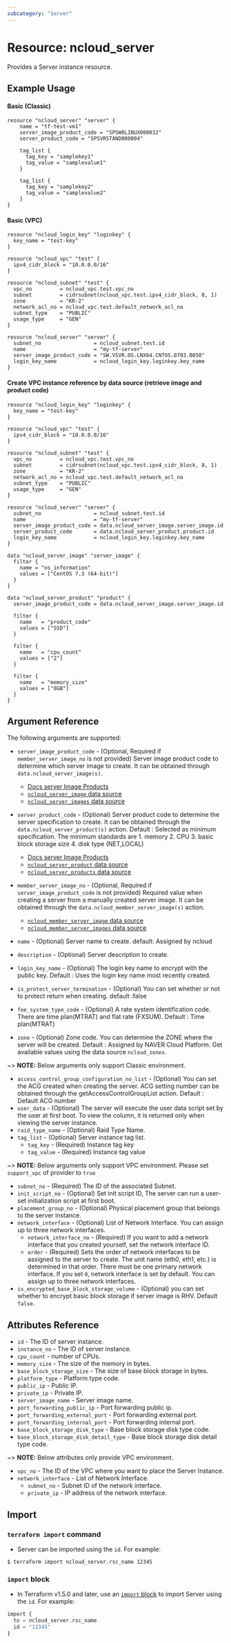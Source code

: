 ```yaml
---
subcategory: "Server"
---
```



# Resource: ncloud_server

Provides a Server instance resource.

## Example Usage

#### Basic (Classic)

```hcl
resource "ncloud_server" "server" {
    name = "tf-test-vm1"
    server_image_product_code = "SPSW0LINUX000032"
    server_product_code = "SPSVRSTAND000004"

    tag_list {
      tag_key = "samplekey1"
      tag_value = "samplevalue1"
    }
  
    tag_list {
      tag_key = "samplekey2"
      tag_value = "samplevalue2"
    }
}
```

#### Basic (VPC)

```hcl
resource "ncloud_login_key" "loginkey" {
  key_name = "test-key"
}

resource "ncloud_vpc" "test" {
  ipv4_cidr_block = "10.0.0.0/16"
}

resource "ncloud_subnet" "test" {
  vpc_no         = ncloud_vpc.test.vpc_no
  subnet         = cidrsubnet(ncloud_vpc.test.ipv4_cidr_block, 8, 1)
  zone           = "KR-2"
  network_acl_no = ncloud_vpc.test.default_network_acl_no
  subnet_type    = "PUBLIC"
  usage_type     = "GEN"
}

resource "ncloud_server" "server" {
  subnet_no                 = ncloud_subnet.test.id
  name                      = "my-tf-server"
  server_image_product_code = "SW.VSVR.OS.LNX64.CNTOS.0703.B050"
  login_key_name            = ncloud_login_key.loginkey.key_name
}
```

#### Create VPC instance reference by data source  (retrieve image and product code)

```hcl
resource "ncloud_login_key" "loginkey" {
  key_name = "test-key"
}

resource "ncloud_vpc" "test" {
  ipv4_cidr_block = "10.0.0.0/16"
}

resource "ncloud_subnet" "test" {
  vpc_no         = ncloud_vpc.test.vpc_no
  subnet         = cidrsubnet(ncloud_vpc.test.ipv4_cidr_block, 8, 1)
  zone           = "KR-2"
  network_acl_no = ncloud_vpc.test.default_network_acl_no
  subnet_type    = "PUBLIC"
  usage_type     = "GEN"
}

resource "ncloud_server" "server" {
  subnet_no                 = ncloud_subnet.test.id
  name                      = "my-tf-server"
  server_image_product_code = data.ncloud_server_image.server_image.id
  server_product_code       = data.ncloud_server_product.product.id
  login_key_name            = ncloud_login_key.loginkey.key_name
}

data "ncloud_server_image" "server_image" {
  filter {
    name = "os_information"
    values = ["CentOS 7.3 (64-bit)"]
  }
}

data "ncloud_server_product" "product" {
  server_image_product_code = data.ncloud_server_image.server_image.id

  filter {
    name   = "product_code"
    values = ["SSD"]
  }

  filter {
    name   = "cpu_count"
    values = ["2"]
  }

  filter {
    name   = "memory_size"
    values = ["8GB"]
  }
}
```

## Argument Reference

The following arguments are supported:

* `server_image_product_code` - (Optional, Required if `member_server_image_no` is not provided) Server image product code to determine which server image to create. It can be obtained through `data.ncloud_server_image(s)`.
  - [Docs server Image Products](https://github.com/NaverCloudPlatform/terraform-ncloud-docs/blob/main/docs/server_image_product.md)
  - [`ncloud_server_image` data source](../data-sources/server_image.md)
  - [`ncloud_server_images` data source](../data-sources/server_images.md)

* `server_product_code` - (Optional) Server product code to determine the server specification to create. It can be obtained through the `data.ncloud_server_product(s)` action. Default : Selected as minimum specification. The minimum standards are 1. memory 2. CPU 3. basic block storage size 4. disk type (NET,LOCAL)
  - [Docs server Image Products](https://github.com/NaverCloudPlatform/terraform-ncloud-docs/blob/main/docs/server_image_product.md)
  - [`ncloud_server_product` data source](../data-sources/server_product.md)
  - [`ncloud_server_products` data source](../data-sources/server_products.md)

* `member_server_image_no` - (Optional, Required if `server_image_product_code` is not provided) Required value when creating a server from a manually created server image. It can be obtained through the `data.ncloud_member_server_image(s)` action.
  - [`ncloud_member_server_image` data source](../data-sources/member_server_image.md)
  - [`ncloud_member_server_images` data source](../data-sources/member_server_images.md)

* `name` - (Optional) Server name to create. default: Assigned by ncloud
* `description` - (Optional) Server description to create.
* `login_key_name` - (Optional) The login key name to encrypt with the public key. Default : Uses the login key name most recently created.
* `is_protect_server_termination` - (Optional) You can set whether or not to protect return when creating. default :false
* `fee_system_type_code` - (Optional) A rate system identification code. There are time plan(MTRAT) and flat rate (FXSUM). Default : Time plan(MTRAT)
* `zone` - (Optional) Zone code. You can determine the ZONE where the server will be created. Default : Assigned by NAVER Cloud Platform. Get available values using the data source `ncloud_zones`.

~> **NOTE:** Below arguments only support Classic environment.

* `access_control_group_configuration_no_list` - (Optional) You can set the ACG created when creating the server. ACG setting number can be obtained through the getAccessControlGroupList action. Default : Default ACG number
* `user_data` - (Optional) The server will execute the user data script set by the user at first boot. To view the column, it is returned only when viewing the server instance.
* `raid_type_name` - (Optional) Raid Type Name.
* `tag_list` - (Optional) Server instance tag list.
  * `tag_key` - (Required) Instance tag key
  * `tag_value` - (Required) Instance tag value

~> **NOTE:** Below arguments only support VPC environment. Please set `support_vpc` of provider to `true`

* `subnet_no` - (Required) The ID of the associated Subnet.
* `init_script_no` - (Optional) Set init script ID, The server can run a user-set initialization script at first boot.
* `placement_group_no` - (Optional) Physical placement group that belongs to the server instance.
* `network_interface` - (Optional) List of Network Interface. You can assign up to three network interfaces.
  * `network_interface_no` - (Required) If you want to add a network interface that you created yourself, set the network interface ID.
  * `order` - (Required) Sets the order of network interfaces to be assigned to the server to create. The unit name (eth0, eth1, etc.) is determined in that order. There must be one primary network interface. If you set `0`, network interface is set by default. You can assign up to three network interfaces.
* `is_encrypted_base_block_storage_volume` - (Optional) you can set whether to encrypt basic block storage if server image is RHV. Default `false`. 

## Attributes Reference

* `id` - The ID of server instance.
* `instance_no` - The ID of server instance.
* `cpu_count` - number of CPUs.
* `memory_size` - The size of the memory in bytes.
* `base_block_storage_size` - The size of base block storage in bytes.
* `platform_type` - Platform type code.
* `public_ip` - Public IP.
* `private_ip` - Private IP.
* `server_image_name` - Server image name.
* `port_forwarding_public_ip` - Port forwarding public ip.
* `port_forwarding_external_port` - Port forwarding external port.
* `port_forwarding_internal_port` - Port forwarding internal port.
* `base_block_storage_disk_type` - Base block storage disk type code.
* `base_block_storage_disk_detail_type` - Base block storage disk detail type code.

~> **NOTE:** Below attributes only provide VPC environment.

* `vpc_no` - The ID of the VPC where you want to place the Server Instance.
* `network_interface` - List of Network Interface.
  * `subnet_no` - Subnet ID of the network interface.
  * `private_ip` - IP address of the network interface.

## Import

### `terraform import` command

* Server can be imported using the `id`. For example:

```console
$ terraform import ncloud_server.rsc_name 12345
```

### `import` block

* In Terraform v1.5.0 and later, use an [`import` block](https://developer.hashicorp.com/terraform/language/import) to import Server using the `id`. For example:

```terraform
import {
  to = ncloud_server.rsc_name
  id = "12345"
}
```
